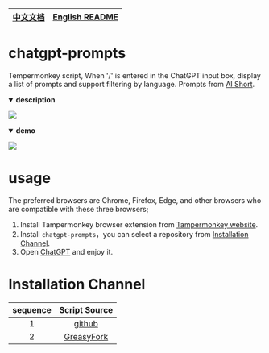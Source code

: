 | [中文文档](./README.md) | [English README](./README_EN.md) |
| --- | --- |


# chatgpt-prompts

Tempermonkey script, When '/' is entered in the ChatGPT input box, display a list of prompts and support filtering by language. Prompts from [AI Short](https://www.aishort.top/).

<details open>
  <summary style='cursor: pointer'><strong>description</strong></summary>

![](https://cdn.jsdelivr.net/gh/linyimin0812/chatgpt-prompts@v1.0.0/assets/desc.png)
</details>

<details open>
  <summary style='cursor: pointer'><strong>demo</strong></summary>

![](https://cdn.jsdelivr.net/gh/linyimin0812/chatgpt-prompts@v1.0.0/assets/usage.gif)
</details>



# usage

The preferred browsers are Chrome, Firefox, Edge, and other browsers who are compatible with these three browsers;

1. Install Tampermonkey browser extension from [ Tampermonkey website](https://www.tampermonkey.net/).
2. Install `chatgpt-prompts`，you can select a repository from [Installation Channel](#Installation-Channel).
3. Open [ChatGPT](https://chat.openai.com/) and enjoy it.


# Installation Channel

| sequence | Script Source |
| :---: | :---: |
| 1 | [github](https://raw.githubusercontent.com/linyimin0812/chatgpt-prompts/v1.0.0/chatgpt-prompt.user.js) |
| 2 | [GreasyFork](https://greasyfork.org/en/scripts/467943-chatgpt-prompts) |


